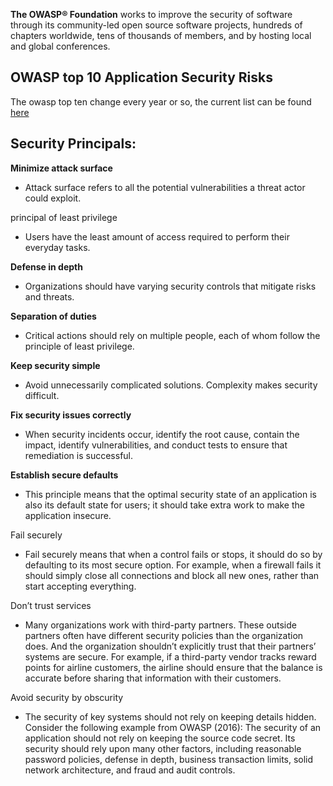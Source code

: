 **The OWASP® Foundation** works to improve the security of software through its community-led open source software projects, hundreds of chapters worldwide, tens of thousands of members, and by hosting local and global conferences.
## OWASP top 10 Application Security Risks
The owasp top ten change every year or so, the current list can be found [here](https://owasp.org/www-project-top-ten/)
## Security Principals:
**Minimize attack surface**
- Attack surface refers to all the potential vulnerabilities a threat actor could exploit.

principal of least privilege
- Users have the least amount of access required to perform their everyday tasks.

**Defense in depth**
- Organizations should have varying security controls that mitigate risks and threats.

**Separation of duties**
- Critical actions should rely on multiple people, each of whom follow the principle of least privilege.

**Keep security simple**
- Avoid unnecessarily complicated solutions. Complexity makes security difficult.

**Fix security issues correctly**
- When security incidents occur, identify the root cause, contain the impact, identify vulnerabilities, and conduct tests to ensure that remediation is successful.

**Establish secure defaults**
- This principle means that the optimal security state of an application is also its default state for users; it should take extra work to make the application insecure. 

Fail securely
- Fail securely means that when a control fails or stops, it should do so by defaulting to its most secure option. For example, when a firewall fails it should simply close all connections and block all new ones, rather than start accepting everything.

Don’t trust services
- Many organizations work with third-party partners. These outside partners often have different security policies than the organization does. And the organization shouldn’t explicitly trust that their partners’ systems are secure. For example, if a third-party vendor tracks reward points for airline customers, the airline should ensure that the balance is accurate before sharing that information with their customers.

Avoid security by obscurity
- The security of key systems should not rely on keeping details hidden. Consider the following example from OWASP (2016):
The security of an application should not rely on keeping the source code secret. Its security should rely upon many other factors, including reasonable password policies, defense in depth, business transaction limits, solid network architecture, and fraud and audit controls.

